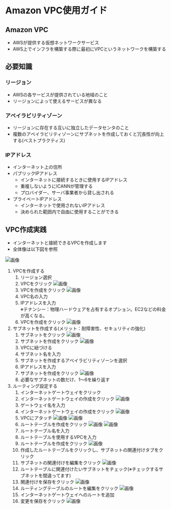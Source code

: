 # Amazon VPC使用ガイド

## Amazon VPC

* AWSが提供する仮想ネットワークサービス
* AWS上でインフラを構築する際に最初にVPCというネットワークを構築する

## 必要知識

### リージョン

* AWSの各サービスが提供されている地域のこと
* リージョンによって使えるサービスが異なる

### アベイラビリティゾーン

* リージョンに存在する互いに独立したデータセンタのこと
* 複数のアベイラビリティゾーンにサブネットを作成しておくと冗長性が向上する(ベストプラクティス)

### IPアドレス

* インターネット上の住所
* パブリックIPアドレス
  * インターネットに接続するときに使用するIPアドレス
  * 重複しないようにICANNが管理する
  * プロバイダー、サーバ事業者から貸し出される
* プライベートIPアドレス
  * インターネットで使用されないIPアドレス
  * 決められた範囲内で自由に使用することができる

## VPC作成実践

* インターネットと接続できるVPCを作成します
* 全体像は以下図を参照

![画像](picture/vpc_network.svg)

1. VPCを作成する
   1. リージョン選択
   2. VPCをクリック
   ![画像](picture/01.png)
   3. VPCを作成をクリック
   ![画像](picture/02.png)
   4. VPC名の入力
   5. IPアドレスを入力  
        ※テナンシー：物理ハードウェアを占有するオプション。EC2などの料金が高くなる。
   6. VPCを作成をクリック
   ![画像](picture/03.png)
2. サブネットを作成する(メリット：耐障害性、セキュリティの強化)
   1. サブネットをクリック
   ![画像](picture/04.png)
   2. サブネットを作成をクリック
   ![画像](picture/06.png)
   3. VPCに紐づける
   4. サブネット名を入力
   5. サブネットを作成するアベイラビリティゾーンを選択
   6. IPアドレスを入力
   7. サブネットを作成をクリック
   ![画像](picture/07.png)
   8. 必要なサブネットの数だけ、1～6を繰り返す
3. ルーティング設定する
   1. インターネットゲートウェイをクリック
   2. インターネットゲートウェイの作成をクリック
   ![画像](picture/08.png)
   3. ゲートウェイ名を入力
   4. インターネットゲートウェイの作成をクリック
   ![画像](picture/10.png)
   5. VPCにアタッチ
   ![画像](picture/11.png)
   ![画像](picture/12.png)
   6. ルートテーブルを作成をクリック
   ![画像](picture/13.png)
   ![画像](picture/14.png)
   7. ルートテーブル名を入力
   8. ルートテーブルを使用するVPCを入力
   9. ルートテーブルを作成をクリック
   ![画像](picture/15.png)
   10. 作成したルートテーブルをクリックし、サブネットの関連付けタブをクリック
   11. サブネットの関連付けを編集をクリック
   ![画像](picture/16.png)
   12. ルートテーブルに関連付けたいサブネットをチェック(※チェックするサブネットを間違ってます)
   13. 関連付けを保存をクリック
   ![画像](picture/17.png)
   14. ルーティングテーブルのルートを編集をクリック
   ![画像](picture/18.png)
   15. インターネットゲートウェイへのルートを追加
   16. 変更を保存をクリック
   ![画像](picture/19.png)
